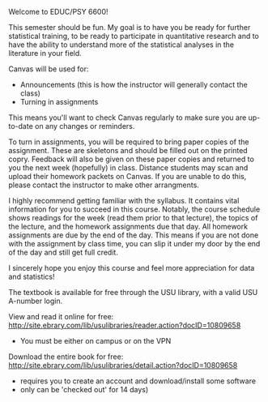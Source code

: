 Welcome to EDUC/PSY 6600!

This semester should be fun. My goal is to have you be ready for further statistical training, to be ready to participate in quantitative research and to have the ability to understand more of the statistical analyses in the literature in your field.

Canvas will be used for:

* Announcements (this is how the instructor will generally contact the class)
* Turning in assignments

This means you'll want to check Canvas regularly to make sure you are up-to-date on any changes or reminders. 

To turn in assignments, you will be required to bring paper copies of the assignment. These are skeletons and should be filled out on the printed copry. Feedback will also be given on these paper copies and returned to you the next week (hopefully) in class.  Distance students may scan and upload their homework packets on Canvas. If you are unable to do this, please contact the instructor to make other arrangments.

I highly recommend getting familiar with the syllabus. It contains vital information for you to succeed in this course. Notably, the course schedule shows readings for the week (read them prior to that lecture), the topics of the lecture, and the homework assignments due that day. All homework assignments are due by the end of the day. This means if you are not done with the assignment by class time, you can slip it under my door by the end of the day and still get full credit.

I sincerely hope you enjoy this course and feel more appreciation for data and statistics!

The textbook is available for free through the USU library, with a valid USU A-number login.

View and read it online for free: http://site.ebrary.com/lib/usulibraries/reader.action?docID=10809658
* You must be either on campus or on the VPN 

Download the entire book for free: http://site.ebrary.com/lib/usulibraries/detail.action?docID=10809658 
* requires you to create an account and download/install some software
* only can be 'checked out' for 14 days)

